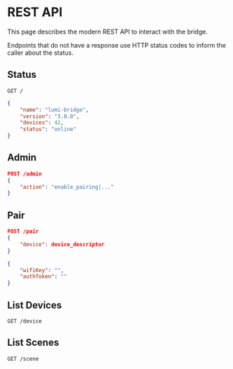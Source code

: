 # REST API

This page describes the modern REST API to interact with the bridge.

Endpoints that do not have a response use HTTP status codes to inform the caller about the status.

## Status
```
GET /
```
```json
{
    "name": "lumi-bridge",
    "version": "3.0.0",
    "devices": 42,
    "status": "online"
}
```

## Admin

```json
POST /admin
{
    "action": "enable_pairing|..."
}
```

## Pair

```json
POST /pair
{
    "device": device_descriptor
}
```

```json
{
    "wifiKey": "",
    "authToken": ""
}
```

## List Devices

```
GET /device
```



## List Scenes

```
GET /scene
```

